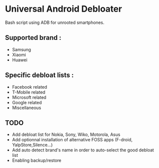 # Universal Android Debloater 

Bash script using ADB for unrooted smartphones. 

## Supported brand : 
- Samsung
- Xiaomi
- Huawei

## Specific debloat lists : 
- Facebook related
- T-Mobile related
- Microsoft related
- Google related
- Miscellaneous 


## TODO
- Add debloat list for Nokia, Sony, Wiko, Motorola, Asus
- Add optionnal installation of alternative FOSS apps (F-droid, YalpStore,Silence...)
- Add auto detect brand's name in order to auto-select the good debloat list
- Enabling backup/restore

